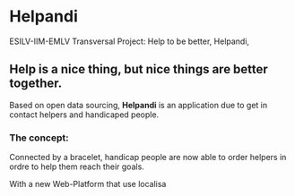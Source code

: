 # Helpandi
ESILV-IIM-EMLV Transversal Project: Help to be better, Helpandi, 

## Help is a nice thing, but nice things are better together.

Based on open data sourcing, **Helpandi** is an application due to get in contact helpers and handicaped people.

### The concept:
Connected by a bracelet, handicap people are now able to order helpers in ordre to help them reach their goals.

With a new Web-Platform that use localisa
